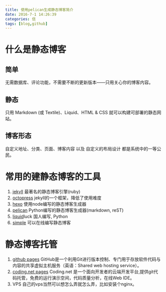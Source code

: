 ```yaml
---
title: 使用pelican生成静态博客简介
date: 2016-7-1 14:26:39
categories: 信
tags: [blog,github]
---
```




# 什么是静态博客

## 简单
无需数据库、评论功能，不需要不断的更新版本——只用关心你的博客内容。

## 静态
只用 Markdown (或 Textile)、Liquid、HTML & CSS 就可以构建可部署的静态网站。

## 博客形态
自定义地址、分类、页面、博客内容 以及 自定义的布局设计 都是系统中的一等公民。

<!-- more -->
# 常用的建静态博客的工具
1. [jekyll](https://github.com/jekyll/jekyll)  最著名的静态博客引擎(ruby) 
2. [octopress](https://github.com/imathis/octopress)  jekyll的一个框架，降低了使用难度
3. [hexo](https://github.com/hexojs/hexo)  使用node编写的静态博客生成器
4. [pelican](https://github.com/getpelican/pelican)  Python编写的静态博客生成器(markdown, reST)
5. [liquid](https://github.com/lepture/liquidluck)luck  国人编写, Python
6. [simple](http://isnowfy.github.io/about-simple-cn.html)  可以在线编写静态博客

# 静态博客托管
1. [github pages](http://github.com)	GitHub是一个利用Git进行版本控制、专门用于存放软件代码与内容的共享虚拟主机服务（英语：Shared web hosting service）。
2. [coding.net pages](http://coding.net)	Coding.net 是一个面向开发者的云端开发平台,提供git代码托管，免费的运行演示空间，代码质量分析，在线Web IDE。
3. VPS	自己的vps当然可以想怎么弄就怎么弄，比如安装个nginx。